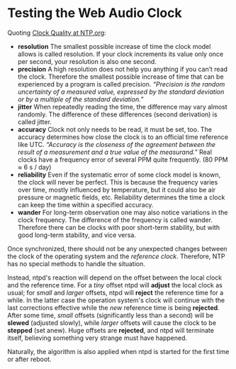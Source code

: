 # Testing the Web Audio Clock #

Quoting [Clock Quality at NTP.org](http://www.ntp.org/ntpfaq/NTP-s-sw-clocks-quality.htm):

- **resolution**
The smallest possible increase of time the clock model allows is called resolution. If your clock increments its value only once per second, your resolution is also one second.
- **precision**
A high resolution does not help you anything if you can’t read the clock. Therefore the smallest possible increase of time that can be experienced by a program is called precision. *“Precision is the random uncertainty of a measured value, expressed by the standard deviation or by a multiple of the standard deviation.”*
- **jitter**
When repeatedly reading the time, the difference may vary almost randomly. The difference of these differences (second derivation) is called jitter.
- **accuracy**
Clock not only needs to be read, it must be set, too. The accuracy
determines how close the clock is to an official time reference like
UTC. *“Accuracy is the closeness of the agreement between the result
of a measurement and a true value of the measurand.”* Real clocks have
a frequency error of several PPM quite frequently. (80 PPM ≈ 6 s / day)
- **reliability**
Even if the systematic error of some clock model is known, the clock will never be perfect. This is because the frequency varies over time, mostly influenced by temperature, but it could also be air pressure or magnetic fields, etc. Reliability determines the time a clock can keep the time within a specified accuracy.
- **wander**
For long-term observation one may also notice variations in the clock frequency. The difference of the frequency is called wander. Therefore there can be clocks with poor short-term stability, but with good long-term stability, and vice versa.

Once synchronized, there should not be any unexpected changes between the clock of the operating system and the *reference clock*. Therefore, NTP has no special methods to handle the situation.

Instead, ntpd's reaction will depend on the offset between the local clock and the reference time. For a *tiny* offset ntpd will **adjust** the local clock as usual; for *small* and *larger* offsets, ntpd will **reject** the reference time for a while. In the latter case the operation system's clock will continue with the last corrections effective while the *new* reference time is being **rejected**. After some time, *small* offsets (significantly less than a second) will be **slewed** (adjusted slowly), while *larger* offsets will cause the clock to be **stepped** (set anew). Huge offsets are **rejected**, and ntpd will terminate itself, believing something very strange must have happened.

Naturally, the algorithm is also applied when ntpd is started for the first time or after reboot.


